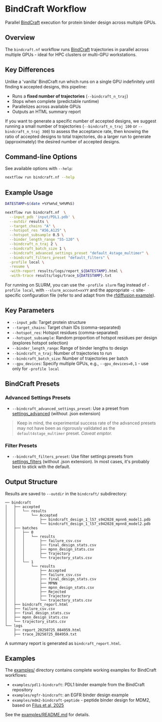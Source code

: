 # BindCraft Workflow

Parallel [BindCraft](https://github.com/martinpacesa/BindCraft) execution for protein binder design across multiple GPUs.

## Overview

The `bindcraft.nf` workflow runs [BindCraft](https://github.com/martinpacesa/BindCraft) trajectories in parallel across multiple GPUs - ideal for HPC clusters or multi-GPU workstations.

## Key Differences

Unlike a 'vanilla' BindCraft run which runs on a single GPU indefinitely until finding `N` accepted designs, this pipeline:

- Runs a **fixed number of trajectories** (`--bindcraft_n_traj`)
- Stops when complete (predictable runtime)
- Parallelizes across available GPUs
- Outputs an HTML summary report

If you want to generate a specific number of accepted designs, we suggest running a small number of trajectories (`--bindcraft_n_traj 100` or `--bindcraft_n_traj 300`) to assess the acceptance rate, then knowing the ratio of accepted designs to total trajectories, do a larger run to generate (approximately) the desired number of accepted designs.

## Command-line Options

See available options with `--help`:

```bash
nextflow run bindcraft.nf --help
```

## Example Usage

```bash
DATESTAMP=$(date +%Y%m%d_%H%M%S)

nextflow run bindcraft.nf  \
  --input_pdb 'input/PDL1.pdb' \
  --outdir results \
  --target_chains "A" \
  --hotspot_res "A56,A125" \
  --hotspot_subsample 0.5 \
  --binder_length_range "55-120" \
  --bindcraft_n_traj 2 \
  --bindcraft_batch_size 1 \
  --bindcraft_advanced_settings_preset "default_4stage_multimer" \
  --bindcraft_filters_preset "default_filters" \
  -profile local \
  -resume \
  -with-report results/logs/report_${DATESTAMP}.html \
  -with-trace results/logs/trace_${DATESTAMP}.txt
```

For running on SLURM, you can use the `-profile slurm` flag instead of `-profile local`, with `--slurm_account=xxYY` and the appropriate `-c` site-specific configuration file (refer to and adapt from the [rfdiffusion example](rfdiffusion.md#parallel-tasks-on-an-hpc-cluster)).

## Key Parameters

- `--input_pdb`: Target protein structure
- `--target_chains`: Target chain IDs (comma-separated)
- `--hotspot_res`: Hotspot residues (comma-separated)
- `--hotspot_subsample`: Random proportion of hotspot residues per design (explores hotspot selection)
- `--binder_length_range`: Range of binder lengths to design
- `--bindcraft_n_traj`: Number of trajectories to run
- `--bindcraft_batch_size`: Number of trajectories per batch
- `--gpu_devices`: Specify multiple GPUs, e.g., `--gpu_devices=0,1` - use only for `-profile local`

## BindCraft Presets

### Advanced Settings Presets

- `--bindcraft_advanced_settings_preset`: Use a preset from [settings_advanced](https://github.com/martinpacesa/BindCraft/tree/main/settings_advanced) (without .json extension)

> Keep in mind, the experimental success rate of the advanced presets may not have been as rigorously validated as the `default4stage_multimer` preset. _Caveat emptor._

### Filter Presets

- `--bindcraft_filters_preset`: Use filter settings presets from [settings_filters](https://github.com/martinpacesa/BindCraft/tree/main/settings_filters) (without .json extension). In most cases, it's probably best to stick with the default.

## Output Structure

Results are saved to `--outdir` in the `bindcraft/` subdirectory:

```
── bindcraft
│   ├── accepted
│   │   └── results
│   │       └── Accepted
│   │           ├── bindcraft_design_1_l57_s942028_mpnn6_model1.pdb
│   │           └── bindcraft_design_1_l57_s942028_mpnn8_model2.pdb
│   ├── batches
│   │   ├── 0
│   │   │   └── results
│   │   │       ├── failure_csv.csv
│   │   │       ├── final_design_stats.csv
│   │   │       ├── mpnn_design_stats.csv
│   │   │       ├── Trajectory
│   │   │       └── trajectory_stats.csv
│   │   └── 1
│   │       └── results
│   │           ├── Accepted
│   │           ├── failure_csv.csv
│   │           ├── final_design_stats.csv
│   │           ├── MPNN
│   │           ├── mpnn_design_stats.csv
│   │           ├── Rejected
│   │           ├── Trajectory
│   │           └── trajectory_stats.csv
│   ├── bindcraft_report.html
│   ├── failure_csv.csv
│   ├── final_design_stats.csv
│   ├── mpnn_design_stats.csv
│   └── trajectory_stats.csv
└── logs
    ├── report_20250725_084959.html
    ├── trace_20250725_084959.txt
```

A summary report is generated as `bindcraft_report.html`.

## Examples

The [examples/](https://github.com/Australian-Protein-Design-Initiative/nf-binder-design/tree/main/examples) directory contains complete working examples for BindCraft workflows:

- `examples/pdl1-bindcraft`: PDL1 binder example from the BindCraft repository
- `examples/egfr-bindcraft`: an EGFR binder design example
- `examples/mdm2-bindcraft-peptide` - peptide binder design for MDM2, based on [Filus et al, 2025](https://doi.org/10.1101/2025.07.23.666285)

See the [examples/README.md](https://github.com/Australian-Protein-Design-Initiative/nf-binder-design/blob/main/examples/README.md) for details.
